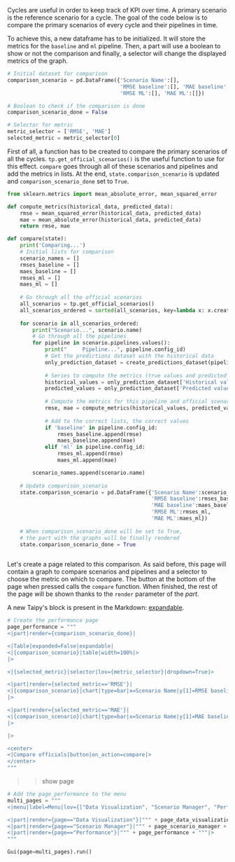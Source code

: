 Cycles are useful in order to keep track of KPI over time. A primary scenario is the reference scenario for a cycle. The goal of the code below is to compare the primary scenarios of every cycle and their pipelines in time.

To achieve this, a new dataframe has to be initialized. It will store the metrics for the `baseline` and `ml` pipeline. Then, a part will use a boolean to show or not the comparison and finally, a selector will change the displayed metrics of the graph.

```python
# Initial dataset for comparison
comparison_scenario = pd.DataFrame({'Scenario Name':[],
                                    'RMSE baseline':[], 'MAE baseline':[],
                                    'RMSE ML':[], 'MAE ML':[]})

# Boolean to check if the comparison is done
comparison_scenario_done = False

# Selector for metric
metric_selector = ['RMSE', 'MAE']
selected_metric = metric_selector[0]
```
First of all, a function has to be created to compare the primary scenarios of all the cycles. `tp.get_official_scenarios()` is the useful function to use for this effect. `compare` goes through all of these scenarios and pipelines and add the metrics in lists. At the end, `state.comparison_scenario` is updated and `comparison_scenario_done` set to `True`.

```python
from sklearn.metrics import mean_absolute_error, mean_squared_error

def compute_metrics(historical_data, predicted_data):
    rmse = mean_squared_error(historical_data, predicted_data)
    mae = mean_absolute_error(historical_data, predicted_data)
    return rmse, mae

def compare(state):
    print('Comparing...')
    # Initial lists for comparison
    scenario_names = []
    rmses_baseline = []
    maes_baseline = []
    rmses_ml = []
    maes_ml = []
    
    # Go through all the official scenarios
    all_scenarios = tp.get_official_scenarios()
    all_scenarios_ordered = sorted(all_scenarios, key=lambda x: x.creation_date.timestamp()) # delete?
    
    for scenario in all_scenarios_ordered:
        print("Scenario...", scenario.name)
        # Go through all the pipelines
        for pipeline in scenario.pipelines.values():
            print("     Pipeline...", pipeline.config_id)
            # Get the predictions dataset with the historical data
            only_prediction_dataset = create_predictions_dataset(pipeline)[-pipeline.n_predictions.read():]
            
            # Series to compute the metrics (true values and predicted values)
            historical_values = only_prediction_dataset['Historical values']
            predicted_values = only_prediction_dataset['Predicted values']
            
            # Compute the metrics for this pipeline and official scenario
            rmse, mae = compute_metrics(historical_values, predicted_values)
            
            # Add to the correct lists, the correct values    
            if 'baseline' in pipeline.config_id:
                rmses_baseline.append(rmse)
                maes_baseline.append(mae)
            elif 'ml' in pipeline.config_id:
                rmses_ml.append(rmse)
                maes_ml.append(mae)

        scenario_names.append(scenario.name)
        
    # Update comparison_scenario
    state.comparison_scenario = pd.DataFrame({'Scenario Name':scenario_names,
                                              'RMSE baseline':rmses_baseline,
                                              'MAE baseline':maes_baseline,
                                              'RMSE ML':rmses_ml,
                                              'MAE ML':maes_ml})
    
    # When comparison_scenario_done will be set to True,
    # the part with the graphs will be finally rendered
    state.comparison_scenario_done = True
    
```

Let's create a page related to this comparison. As said before, this page will contain a graph to compare scenarios and pipelines and a selector to choose the metric on which to compare. The button at the bottom of the page when pressed calls the `compare` function. When finished, the rest of the page will be shown thanks to the `render` parameter of the *part*.

A new Taipy's block is present in the Markdown: [expandable](https://didactic-broccoli-7da2dfd5.pages.github.io/manuals/gui/viselements/expandable/).

```python
# Create the performance page
page_performance = """
<|part|render={comparison_scenario_done}|

<|Table|expanded=False|expandable|
<|{comparison_scenario}|table|width=100%|>
|>

<|{selected_metric}|selector|lov={metric_selector}|dropdown=True|>

<|part|render={selected_metric=='RMSE'}|
<|{comparison_scenario}|chart|type=bar|x=Scenario Name|y[1]=RMSE baseline|y[2]=RMSE ML|height=80%|width=100%|>
|>

<|part|render={selected_metric=='MAE'}|
<|{comparison_scenario}|chart|type=bar|x=Scenario Name|y[1]=MAE baseline|y[2]=MAE ML|height=80%|width=100%|>
|>

|>

<center>
<|Compare officials|button|on_action=compare|>
</center>
"""
```

>> show page


```python
# Add the page_performance to the menu   
multi_pages = """
<|menu|label=Menu|lov={["Data Visualization", "Scenario Manager", "Performance"]}|on_action=menu_fct|>

<|part|render={page=="Data Visualization"}|""" + page_data_visualization + """|>
<|part|render={page=="Scenario Manager"}|""" + page_scenario_manager + """|>
<|part|render={page=="Performance"}|""" + page_performance + """|>
"""

Gui(page=multi_pages).run() 
```
